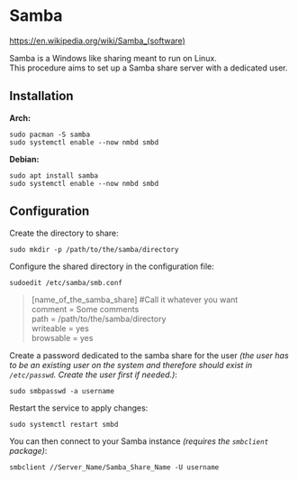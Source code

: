 # Samba
  
https://en.wikipedia.org/wiki/Samba_(software)  
  
Samba is a Windows like sharing meant to run on Linux.  
This procedure aims to set up a Samba share server with a dedicated user.  
  

## Installation

**Arch:** 

```
sudo pacman -S samba
sudo systemctl enable --now nmbd smbd
```
  
**Debian:**

```
sudo apt install samba
sudo systemctl enable --now nmbd smbd
```

## Configuration

Create the directory to share:  
```
sudo mkdir -p /path/to/the/samba/directory
```
 
Configure the shared directory in the configuration file:  
```
sudoedit /etc/samba/smb.conf
```
  
> [name_of_the_samba_share] #Call it whatever you want  
> comment = Some comments  
> path = /path/to/the/samba/directory  
> writeable = yes  
> browsable = yes  
  
Create a password dedicated to the samba share for the user *(the user has to be an existing user on the system and therefore should exist in `/etc/passwd`. Create the user first if needed.)*:  
```
sudo smbpasswd -a username
```
  
Restart the service to apply changes:  
```
sudo systemctl restart smbd
```
  
You can then connect to your Samba instance *(requires the `smbclient` package)*:  
```
smbclient //Server_Name/Samba_Share_Name -U username
```
